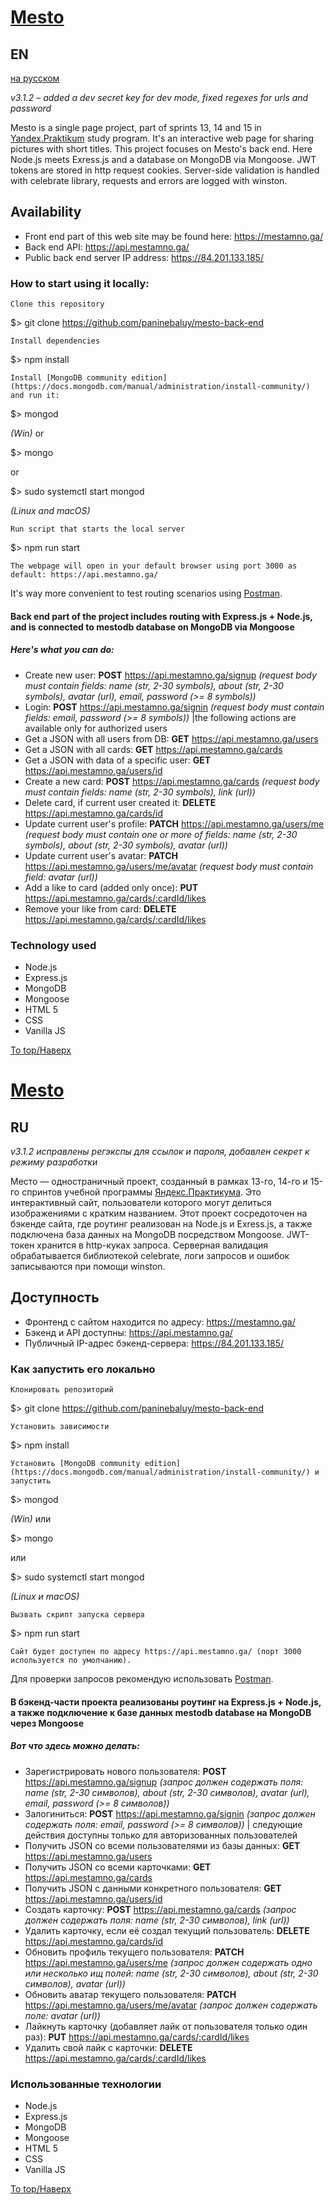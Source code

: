 # [Mesto](https://mestamno.ga/)
## EN
[на русском](#ru)

_v3.1.2 &ndash; added a dev secret key for dev mode, fixed regexes for urls and password_

Mesto is a single page project, part of sprints 13, 14 and 15 in [Yandex.Praktikum](https://praktikum.yandex.ru/profile/web-developer/) study program.
It's an interactive web page for sharing pictures with short titles.
This project focuses on Mesto's back end. Here Node.js meets Exress.js and a database on MongoDB via Mongoose. 
JWT tokens are stored in http request cookies.
Server-side validation is handled with celebrate library, requests and errors are logged with winston.

## Availability

- Front end part of this web site may be found here: https://mestamno.ga/
- Back end API: https://api.mestamno.ga/
- Public back end server IP address: https://84.201.133.185/

### How to start using it locally:

    Clone this repository

$> git clone https://github.com/paninebaluy/mesto-back-end

    Install dependencies

$> npm install

    Install [MongoDB community edition](https://docs.mongodb.com/manual/administration/install-community/) and run it:

$> mongod

_(Win)_
or

$> mongo

or

$> sudo systemctl start mongod

_(Linux and macOS)_

    Run script that starts the local server

$> npm run start

    The webpage will open in your default browser using port 3000 as default: https://api.mestamno.ga/ 

It's way more convenient to test routing scenarios using [Postman](https://www.postman.com/).

#### Back end part of the project includes routing with Express.js + Node.js, and is connected to mestodb database on MongoDB via Mongoose
##### Here's what you can do:

+ Create new user: **POST** https://api.mestamno.ga/signup *(request body must contain fields: name (str, 2-30 symbols), about (str, 2-30 symbols), avatar (url), email, password (>= 8 symbols))*
+ Login: **POST** https://api.mestamno.ga/signin *(request body must contain fields: email, password (>= 8 symbols))*
  |the following actions are available only for authorized users     
+ Get a JSON with all users from DB: **GET** https://api.mestamno.ga/users
+ Get a JSON with all cards: **GET** https://api.mestamno.ga/cards
+ Get a JSON with data of a specific user: **GET** https://api.mestamno.ga/users/id
+ Create a new card: **POST** https://api.mestamno.ga/cards *(request body must contain fields: name (str, 2-30 symbols), link (url))*
+ Delete card, if current user created it: **DELETE** https://api.mestamno.ga/cards/id
+ Update current user's profile: **PATCH** https://api.mestamno.ga/users/me *(request body must contain one or more of fields: name (str, 2-30 symbols), about (str, 2-30 symbols), avatar (url))*
+ Update current user's avatar: **PATCH** https://api.mestamno.ga/users/me/avatar *(request body must contain field: avatar (url))*
+ Add a like to card (added only once): **PUT** https://api.mestamno.ga/cards/:cardId/likes
+ Remove your like from card: **DELETE** https://api.mestamno.ga/cards/:cardId/likes

### Technology used
+ Node.js
+ Express.js
+ MongoDB
+ Mongoose
+ HTML 5
+ CSS
+ Vanilla JS

[To top/Наверх](#Mesto)

# [Mesto](https://mestamno.ga/)
## RU

_v3.1.2 исправлены регэкспы для ссылок и пароля, добавлен секрет к режиму разработки_

Место &mdash; одностраничный проект, созданный в рамках 13-го, 14-го и 15-го спринтов учебной программы [Яндекс.Практикума](https://praktikum.yandex.ru/profile/web-developer/). Это интерактивный сайт, пользователи которого могут делиться изображениями с кратким названием.
Этот проект сосредоточен на бэкенде сайта, где роутинг реализован на Node.js и Exress.js, а также подключена база данных на MongoDB посредством Mongoose.
JWT-токен хранится в http-куках запроса. 
Серверная валидация обрабатывается библиотекой celebrate, логи запросов и ошибок записываются при помощи winston.

## Доступность

- Фронтенд с сайтом находится по адресу: https://mestamno.ga/
- Бэкенд и API доступны: https://api.mestamno.ga/
- Публичный IP-адрес бэкенд-сервера: https://84.201.133.185/

### Как запустить его локально

    Клонировать репозиторий

$> git clone https://github.com/paninebaluy/mesto-back-end

    Установить зависимости

$> npm install

    Установить [MongoDB community edition](https://docs.mongodb.com/manual/administration/install-community/) и запустить

$> mongod

_(Win)_
или

$> mongo

или

$> sudo systemctl start mongod

_(Linux и macOS)_

    Вызвать скрипт запуска сервера

$> npm run start

    Сайт будет доступен по адресу https://api.mestamno.ga/ (порт 3000 используется по умолчанию).

Для проверки запросов рекомендую использовать [Postman](https://www.postman.com/).
   
#### В бэкенд-части проекта реализованы роутинг на Express.js + Node.js, а также подключение к базе данных mestodb database на MongoDB через Mongoose
##### Вот что здесь можно делать:

+ Зарегистрировать нового пользователя: **POST** https://api.mestamno.ga/signup *(запрос должен содержать поля: name (str, 2-30 символов), about (str, 2-30 символов), avatar (url), email, password (>= 8 символов))*
+ Залогиниться: **POST** https://api.mestamno.ga/signin *(запрос должен содержать поля: email, password (>= 8 символов))*
  | следующие действия доступны только для авторизованных пользователей
+ Получить JSON со всеми пользователями из базы данных: **GET** https://api.mestamno.ga/users
+ Получить JSON со всеми карточками: **GET** https://api.mestamno.ga/cards
+ Получить JSON с данными конкретного пользователя: **GET** https://api.mestamno.ga/users/id
+ Создать карточку: **POST** https://api.mestamno.ga/cards *(запрос должен содержать поля: name (str, 2-30 символов), link (url))*
+ Удалить карточку, если её создал текущий пользователь: **DELETE** https://api.mestamno.ga/cards/id
+ Обновить профиль текущего пользователя: **PATCH** https://api.mestamno.ga/users/me *(запрос должен содержать одно или несколько ищ полей: name (str, 2-30 символов), about (str, 2-30 символов), avatar (url))*
+ Обновить аватар текущего пользователя: **PATCH** https://api.mestamno.ga/users/me/avatar *(запрос должен содержать поле: avatar (url))*
+ Лайкнуть карточку (добавляет лайк от пользователя только один раз): **PUT** https://api.mestamno.ga/cards/:cardId/likes
+ Удалить свой лайк с карточки: **DELETE** https://api.mestamno.ga/cards/:cardId/likes

### Использованные технологии
+ Node.js
+ Express.js
+ MongoDB
+ Mongoose
+ HTML 5
+ CSS
+ Vanilla JS

[To top/Наверх](#Mesto)
